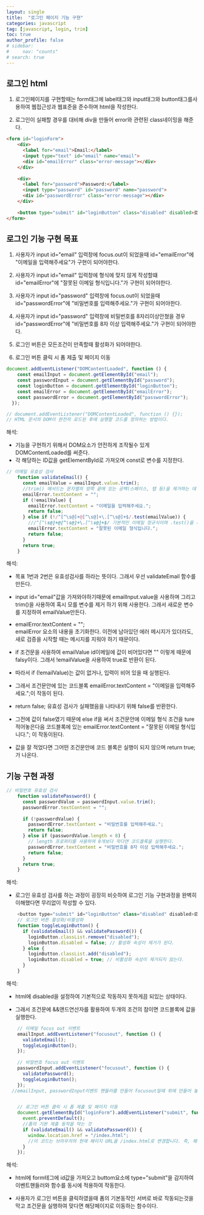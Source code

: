 ```yaml
---
layout: single
title:  "로그인 페이지 기능 구현"
categories: javascript
tag: [javascript, login, trim]
toc: true
author_profile: false
# sidebar: 
#     nav: "counts"
# search: true
---
```


## 로그인 html

1. 로그인페이지를 구현할때는 form태그에 label태그와 input태그와 button태그를사용하여 웹접근성과 웹표준을 준수하며 html을 작성한다.

2. 로그인이 실패할 경우를 대비해 div을 만들어 error와 관련된 class네이밍을 해준다.


```html
<form id="loginForm">
    <div>
      <label for="email">Email:</label>
      <input type="text" id="email" name="email">
      <div id="emailError" class="error-message"></div>
    </div>
    
    <div>
      <label for="password">Password:</label>
      <input type="password" id="password" name="password">
      <div id="passwordError" class="error-message"></div>
    </div>
    
    <button type="submit" id="loginButton" class="disabled" disabled>로그인</button>
</form>
```
## 로그인 기능 구현 목표

1. 사용자가 input id="email" 입력창에 focus.out이 되었을때 id="emailError"에 "이메일을 입력해주세요"가 구현이 되어야한다.

2. 사용자가 input id="email" 입력창에 형식에 맞지 않게 작성할떄 id="emailError"에 "잘못된 이메일 형식입니다."가 구현이 되어야한다.

3. 사용자가 input id="password" 입력창에 focus.out이 되었을때 id="passwordError"에 "비밀번호를 입력해주세요."가 구현이 되어야한다.

4. 사용자가 input id="password" 입력창에 비밀번호를 8자리이상안쳤을 경우 id="passwordError"에 "비밀번호를 8자 이상 입력해주세요."가 구현이 되어야한다.

5. 로그인 버튼은 모든조건이 만족할때 활성화가 되어야한다.

6. 로그인 버튼 클릭 시 폼 제출 및 페이지 이동

```javascript
document.addEventListener("DOMContentLoaded", function () { 
    const emailInput = document.getElementById("email");
    const passwordInput = document.getElementById("password");
    const loginButton = document.getElementById("loginButton");
    const emailError = document.getElementById("emailError");
    const passwordError = document.getElementById("passwordError");
  });

// document.addEventListener("DOMContentLoaded", function () {});  
// HTML 문서의 DOM이 완전히 로드된 후에 실행할 코드를 정의하는 방법이다.
```
해석:
* 기능을 구현하기 위해서 DOM요소가 안전하게 조작될수 있게 DOMContentLoaded를 써준다.
* 각 해당하는 ID값을 getElementById로 가져오며 const로 변수를 지정한다.

```javascript
// 이메일 유효성 검사
    function validateEmail() {
      const emailValue = emailInput.value.trim(); 
      //trim() 메서드는 문자열의 양쪽 끝에 있는 공백(스페이스, 탭 등)을 제거하는 데 사용됩니다.
      emailError.textContent = "";
      if (!emailValue) {
        emailError.textContent = "이메일을 입력해주세요.";
        return false;
      } else if (!/^[^\s@]+@[^\s@]+\.[^\s@]+$/.test(emailValue)) { 
        ///^[^\s@]+@[^\s@]+\.[^\s@]+$/ 기본적인 이메일 정규식이며 .test()을 사용하여 조건을 만든다.
        emailError.textContent = "잘못된 이메일 형식입니다.";
        return false;
      }
      return true;
    }
```
해석:
* 목표 1번과 2번은 유효성검사를 하라는 뜻이다. 그래서 우선 validateEmail 함수를 만든다.

* input id="email"값을 가져와야하기때문에 emailInput.value을 사용하며 그리고 trim()을 사용하여 혹시 모를 변수를 제거 하기 위해 사용한다. 그래서 새로운 변수를 지정하여 emailValue만든다. 

* emailError.textContent = "";<br>
emailError 요소의 내용을 초기화한다. 이전에 남아있던 에러 메시지가 있더라도, 새로 검증을 시작할 때는 메시지를 지워야 하기 때문이다.

* if 조건문을 사용하여 emailValue id이메일에 값이 비어있다면 "" 이렇게 때문에 falsy이다.
그래서 !emailValue을 사용하여 true로 반환이 된다.

* 따라서 if (!emailValue)는 값이 없거나, 입력이 비어 있을 때 실행된다.

* 그래서 조건문안에 있는 코드블록 emailError.textContent = "이메일을 입력해주세요.";이 작동이 된다.

* return false; 유효성 검사가 실패했음을 나타내기 위해 false를 반환한다.

* 그전에 값이 false였기 때문에 else if을 써서 조건문안에 이메일 형식 조건을 ture 적어놓은다음 코드블록에 있는 emailError.textContent = "잘못된 이메일 형식입니다.";
이 작동이된다.

* 값을 잘 적었다면 그어떤 조건문안에 코드 블록은 실행이 되지 않으며 return true;가 나온다.

## 기능 구현 과정

```javascript
// 비밀번호 유효성 검사
    function validatePassword() {
      const passwordValue = passwordInput.value.trim();
      passwordError.textContent = "";
  
      if (!passwordValue) {
        passwordError.textContent = "비밀번호를 입력해주세요.";
        return false;
      } else if (passwordValue.length < 8) { 
        // length 프로퍼티를 사용하여 8개보다 작다면 코드블록을 실행한다.
        passwordError.textContent = "비밀번호를 8자 이상 입력해주세요.";
        return false;
      }
      return true;
    }
```
해석:
* 로그인 유효성 검사를 하는 과정이 굉장히 비슷하여 로그인 기능 구현과정을 완벽히 이해했다면
무리없이 작성할 수 있다.

```javascript
    <button type="submit" id="loginButton" class="disabled" disabled>로그인</button>
    // 로그인 버튼 활성화/비활성화
    function toggleLoginButton() {
      if (validateEmail() && validatePassword()) {
        loginButton.classList.remove("disabled");
        loginButton.disabled = false; // 활성화 속성이 제거가 된다.
      } else {
        loginButton.classList.add("disabled");
        loginButton.disabled = true; // 비활성화 속성이 제거되지 않는다.
      }
    }
```  
해석:
* html에 disabled을 설정하여 기본적으로 작동하지 못하게끔 되있는 상태이다.

* 그래서 조건문에 &&앤드연산자를 활용하여 두개의 조건의 참이면 코드블록에 값을 실행한다.

```javascript
    // 이메일 focus out 이벤트
    emailInput.addEventListener("focusout", function () {
      validateEmail();
      toggleLoginButton();
    });
  
    // 비밀번호 focus out 이벤트
    passwordInput.addEventListener("focusout", function () {
      validatePassword();
      toggleLoginButton();
    });
  //emailInput, passwordInput이벤트 핸들러를 만들어 focusout일때 위에 만들어 놓은 함수들이 작동이 되게끔만든다.


    // 로그인 버튼 클릭 시 폼 제출 및 페이지 이동
    document.getElementById("loginForm").addEventListener("submit", function (event) {
      event.preventDefault(); 
      //폼의 기본 제출 동작을 막는 것
      if (validateEmail() && validatePassword()) {
        window.location.href = "/index.html";
        //이 코드는 브라우저의 현재 페이지 URL을 /index.html로 변경합니다. 즉, 페이지가 /items.html로 이동하게 됩니다.
      }
    });
```
해석:
* html에 form테그에 id값을 가져오고 buttom요소에 type="submit"을 감지하여 이벤트핸들러와 함수를 동시에 적용하여 작동한다.

* 사용자가 로그인 버튼을 클릭하였을때 폼의 기본동작인 서버로 바로 작동되는것을 막고 조건문을 실행하여 맞다면 해당페이지로 이동하는 함수이다.